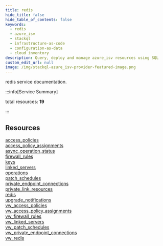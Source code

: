```yaml
---
title: redis
hide_title: false
hide_table_of_contents: false
keywords:
  - redis
  - azure_isv
  - stackql
  - infrastructure-as-code
  - configuration-as-data
  - cloud inventory
description: Query, deploy and manage azure_isv resources using SQL
custom_edit_url: null
image: /img/stackql-azure_isv-provider-featured-image.png
---
```


redis service documentation.

:::info[Service Summary]

total resources: __19__  

:::

## Resources
<div class="row">
<div class="providerDocColumn">
<a href="/services/redis/access_policies/">access_policies</a><br />
<a href="/services/redis/access_policy_assignments/">access_policy_assignments</a><br />
<a href="/services/redis/async_operation_status/">async_operation_status</a><br />
<a href="/services/redis/firewall_rules/">firewall_rules</a><br />
<a href="/services/redis/keys/">keys</a><br />
<a href="/services/redis/linked_servers/">linked_servers</a><br />
<a href="/services/redis/operations/">operations</a><br />
<a href="/services/redis/patch_schedules/">patch_schedules</a><br />
<a href="/services/redis/private_endpoint_connections/">private_endpoint_connections</a><br />
<a href="/services/redis/private_link_resources/">private_link_resources</a>
</div>
<div class="providerDocColumn">
<a href="/services/redis/redis/">redis</a><br />
<a href="/services/redis/upgrade_notifications/">upgrade_notifications</a><br />
<a href="/services/redis/vw_access_policies/">vw_access_policies</a><br />
<a href="/services/redis/vw_access_policy_assignments/">vw_access_policy_assignments</a><br />
<a href="/services/redis/vw_firewall_rules/">vw_firewall_rules</a><br />
<a href="/services/redis/vw_linked_servers/">vw_linked_servers</a><br />
<a href="/services/redis/vw_patch_schedules/">vw_patch_schedules</a><br />
<a href="/services/redis/vw_private_endpoint_connections/">vw_private_endpoint_connections</a><br />
<a href="/services/redis/vw_redis/">vw_redis</a>
</div>
</div>